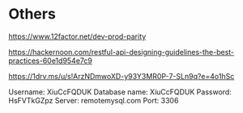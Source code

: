 # Others

https://www.12factor.net/dev-prod-parity



https://hackernoon.com/restful-api-designing-guidelines-the-best-practices-60e1d954e7c9




https://1drv.ms/u/s!ArzNDmwoXD-y93Y3MR0P-7-SLn9q?e=4o1hSc

Username: XiuCcFQDUK
Database name: XiuCcFQDUK
Password: HsFVTkGZpz
Server: remotemysql.com
Port: 3306